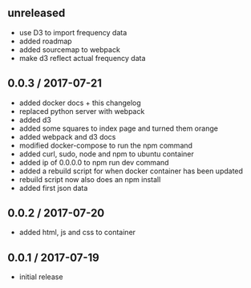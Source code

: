 unreleased
------------------
* use D3 to import frequency data
* added roadmap
* added sourcemap to webpack
* make d3 reflect actual frequency data

0.0.3 / 2017-07-21
------------------
* added docker docs + this changelog
* replaced python server with webpack
* added d3
* added some squares to index page and turned them orange
* added webpack and d3 docs
* modified docker-compose to run the npm command
* added curl, sudo, node and npm to ubuntu container
* added ip of 0.0.0.0 to npm run dev command
* added a rebuild script for when docker container has been updated
* rebuild script now also does an npm install
* added first json data

0.0.2 / 2017-07-20
------------------
* added html, js and css to container

0.0.1 / 2017-07-19
------------------
* initial release


